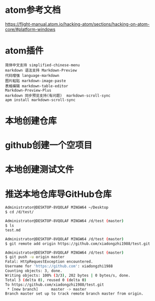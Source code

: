 # atom参考文档
https://flight-manual.atom.io/hacking-atom/sections/hacking-on-atom-core/#platform-windows

# atom插件
```
简体中文支持 simplified-chinese-menu
markdown 语法支持 Markdown-Preview
代码增强 language-markdown
图片粘贴 markdown-image-paste
表格编辑 markdown-table-editor
Markdown-Preview-Plus
markdown 同步预览支持(有问题)  markdown-scroll-sync
apm install markdown-scroll-sync
```

# 本地创建仓库



# github创建一个空项目


# 本地创建测试文件


# 推送本地仓库导GitHub仓库
```bash
Administrator@DESKTOP-8VQOLAF MINGW64 ~/Desktop
$ cd /d/test/

Administrator@DESKTOP-8VQOLAF MINGW64 /d/test (master)
$ ls
test.md

Administrator@DESKTOP-8VQOLAF MINGW64 /d/test (master)
$ git remote add origin https://github.com/xiadongzhi1988/test.git

Administrator@DESKTOP-8VQOLAF MINGW64 /d/test (master)
$ git push -u origin master
Fatal: HttpRequestException encountered.
Username for 'https://github.com': xiadongzhi1988
Counting objects: 3, done.
Writing objects: 100% (3/3), 202 bytes | 0 bytes/s, done.
Total 3 (delta 0), reused 0 (delta 0)
To https://github.com/xiadongzhi1988/test.git
 * [new branch]      master -> master
Branch master set up to track remote branch master from origin.
```
